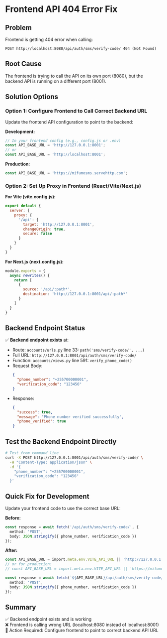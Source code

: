 # Frontend API 404 Error Fix

## Problem
Frontend is getting 404 error when calling:
```
POST http://localhost:8080/api/auth/sms/verify-code/ 404 (Not Found)
```

## Root Cause
The frontend is trying to call the API on its own port (8080), but the backend API is running on a different port (8001).

## Solution Options

### Option 1: Configure Frontend to Call Correct Backend URL

Update the frontend API configuration to point to the backend:

**Development:**
```javascript
// In your frontend config (e.g., config.js or .env)
const API_BASE_URL = 'http://127.0.0.1:8001';
// or
const API_BASE_URL = 'http://localhost:8001';
```

**Production:**
```javascript
const API_BASE_URL = 'https://mifumosms.servehttp.com';
```

### Option 2: Set Up Proxy in Frontend (React/Vite/Next.js)

**For Vite (vite.config.js):**
```javascript
export default {
  server: {
    proxy: {
      '/api': {
        target: 'http://127.0.0.1:8001',
        changeOrigin: true,
        secure: false
      }
    }
  }
}
```

**For Next.js (next.config.js):**
```javascript
module.exports = {
  async rewrites() {
    return [
      {
        source: '/api/:path*',
        destination: 'http://127.0.0.1:8001/api/:path*'
      }
    ]
  }
}
```

## Backend Endpoint Status

✅ **Backend endpoint exists** at:
- Route: `accounts/urls.py` line 33: `path('sms/verify-code/', ...)`
- Full URL: `http://127.0.0.1:8001/api/auth/sms/verify-code/`
- Function: `accounts/views.py` line 591: `verify_phone_code()`
- Request Body:
  ```json
  {
    "phone_number": "+255700000001",
    "verification_code": "123456"
  }
  ```
- Response:
  ```json
  {
    "success": true,
    "message": "Phone number verified successfully",
    "phone_verified": true
  }
  ```

## Test the Backend Endpoint Directly

```bash
# Test from command line
curl -X POST http://127.0.0.1:8001/api/auth/sms/verify-code/ \
  -H "Content-Type: application/json" \
  -d '{
    "phone_number": "+255700000001",
    "verification_code": "123456"
  }'
```

## Quick Fix for Development

Update your frontend code to use the correct base URL:

**Before:**
```typescript
const response = await fetch('/api/auth/sms/verify-code/', {
  method: 'POST',
  body: JSON.stringify({ phone_number, verification_code })
});
```

**After:**
```typescript
const API_BASE_URL = import.meta.env.VITE_API_URL || 'http://127.0.0.1:8001';
// or for production:
// const API_BASE_URL = import.meta.env.VITE_API_URL || 'https://mifumosms.servehttp.com';

const response = await fetch(`${API_BASE_URL}/api/auth/sms/verify-code/`, {
  method: 'POST',
  body: JSON.stringify({ phone_number, verification_code })
});
```

## Summary

✅ Backend endpoint exists and is working  
❌ Frontend is calling wrong URL (localhost:8080 instead of localhost:8001)  
🔧 Action Required: Configure frontend to point to correct backend API URL

